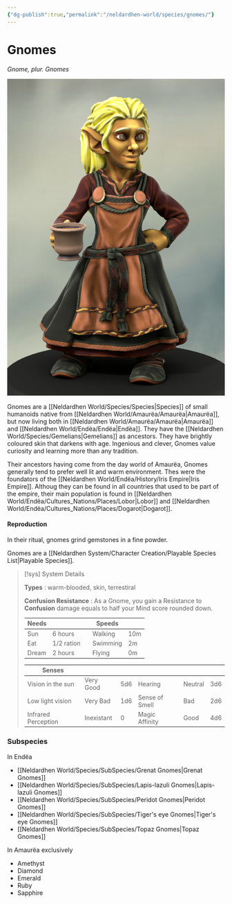 ```yaml
---
{"dg-publish":true,"permalink":"/neldardhen-world/species/gnomes/"}
---
```


# Gnomes
*Gnome, plur. Gnomes*

![the_librarian.png|100](/img/user/Images/Species/the_librarian.png)

Gnomes are a [[Neldardhen World/Species/Species\|Species]] of small humanoids native from [[Neldardhen World/Amaurëa/Amaurëa\|Amaurëa]], but now living both in [[Neldardhen World/Amaurëa/Amaurëa\|Amaurëa]] and [[Neldardhen World/Endëa/Endëa\|Endëa]]. They have the [[Neldardhen World/Species/Gemelians\|Gemelians]] as ancestors. They have brightly coloured skin that darkens with age. Ingenious and clever, Gnomes value curiosity and learning more than any tradition.  
  
Their ancestors having come from the day world of Amaurëa, Gnomes generally tend to prefer well lit and warm environment. Thes were the foundators of the [[Neldardhen World/Endëa/History/Iris Empire\|Iris Empire]]. Althoug they can be found in all countries that used to be part of the empire, their main population is found in [[Neldardhen World/Endëa/Cultures_Nations/Places/Lobor\|Lobor]] and [[Neldardhen World/Endëa/Cultures_Nations/Places/Dogarot\|Dogarot]].
#### Reproduction
In their ritual, gnomes grind gemstones in a fine powder.

Gnomes are a [[Neldardhen System/Character Creation/Playable Species List\|Playable Species]].

> [!sys] System Details
>
> **Types** : warm-blooded, skin, terrestiral
>
> **Confusion Resistance** : As a Gnome, you gain a Resistance to **Confusion** damage equals to half your Mind score rounded down.
> 
> | **Needs** |            |     | **Speeds** |     |
> | --------- | ---------- | --- | ---------- | --- |
> | Sun       | 6 hours    |     | Walking    | 10m |
> | Eat       | 1/2 ration |     | Swimming   | 2m  |
> | Dream     | 2 hours    |     | Flying     | 0m  |
>
> | **Senses**          |            |     |                |         |     |
> | ------------------- | ---------- | --- | -------------- | ------- | --- |
> | Vision in the sun   | Very Good  | 5d6 | Hearing        | Neutral | 3d6 |
> | Low light vision    | Very Bad   | 1d6 | Sense of Smell | Bad     | 2d6 |
> | Infrared Perception | Inexistant | 0   | Magic Affinity | Good    | 4d6 |
### Subspecies
In Endëa
- [[Neldardhen World/Species/SubSpecies/Grenat Gnomes\|Grenat Gnomes]]
- [[Neldardhen World/Species/SubSpecies/Lapis-lazuli Gnomes\|Lapis-lazuli Gnomes]]
- [[Neldardhen World/Species/SubSpecies/Peridot Gnomes\|Peridot Gnomes]]
- [[Neldardhen World/Species/SubSpecies/Tiger's eye Gnomes\|Tiger's eye Gnomes]]
- [[Neldardhen World/Species/SubSpecies/Topaz Gnomes\|Topaz Gnomes]]

In Amaurëa exclusively
- Amethyst
- Diamond
- Emerald
- Ruby
- Sapphire

